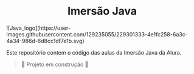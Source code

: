 <h1 align="center"> Imersão Java </h1>
![Java_logo](https://user-images.githubusercontent.com/129235055/229301333-4e1fc258-6a3c-4a34-986d-6d8cc1df7e1b.svg)

Este repositório contem o código das aulas da Imersão Java da Alura.
>  :construction: Projeto em construção :construction:
